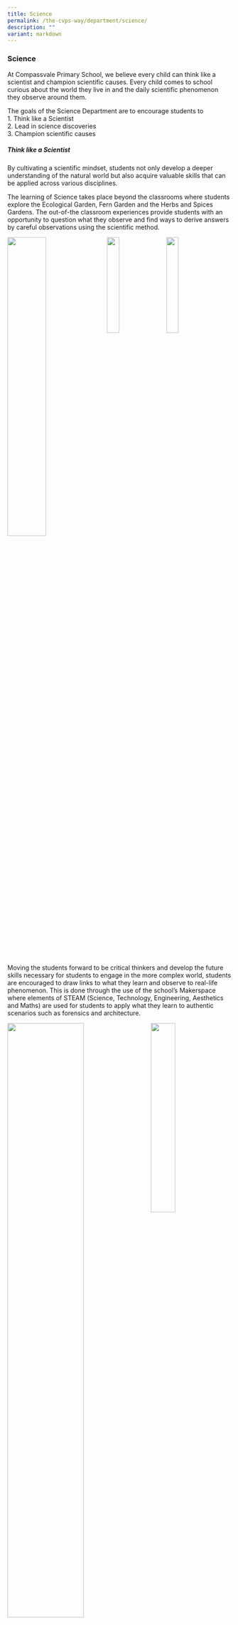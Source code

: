 ```yaml
---
title: Science
permalink: /the-cvps-way/department/science/
description: ""
variant: markdown
---
```

### **Science**
At Compassvale Primary School, we believe every child can think like a scientist and champion scientific causes. Every child comes to school curious about the world they live in and the daily scientific phenomenon they observe around them.

The goals of the Science Department are to encourage students to<br>
1\. Think like a Scientist<br>
2\. Lead in science discoveries<br>
3\. Champion scientific causes

##### **Think like a Scientist**
By cultivating a scientific mindset, students not only develop a deeper understanding of the natural world but also acquire valuable skills that can be applied across various disciplines. 

The learning of Science takes place beyond the classrooms where students explore the Ecological Garden, Fern Garden and the Herbs and Spices Gardens. The out-of-the classroom experiences provide students with an opportunity to question what they observe and find ways to derive answers by careful observations using the scientific method. 

<img src="/images/Science%20Department/Science1A.png" style="width:41.5%;margin-right:15px;" align="left">
<img src="/images/Science%20Department/1b.jpeg" style="width:23.5%;margin-right:15px;" align="left">
<img src="/images/Science%20Department/1c.jpeg" style="width:23.5%;margin-right:15px;" align="left">

<br clear="left">

Moving the students forward to be critical thinkers and develop the future skills necessary for students to engage in the more complex world, students are encouraged to draw links to what they learn and observe to real-life phenomenon. This is done through the use of the school’s Makerspace where elements of STEAM (Science, Technology, Engineering, Aesthetics and Maths) are used for students to apply what they learn to authentic scenarios such as forensics and architecture. 

<img src="/images/Science%20Department/Science_2A.png" style="width:58.5%;margin-right:15px;" align="left">
<img src="/images/Science%20Department/2b.jpeg" style="width:33%;margin-right:15px;" align="right">

<br clear="left">
<br>
The out-of-the-classroom learning enables students to solve real-life problems, discover and deepen their learning of Science. Hands-on activities and projects are designed to encourage our students to overcome challenges, innovate and embark on a journey of knowledge construction.

Ultimately, thinking like a scientist nurtures a sense of wonder and fosters a lifelong love for learning.


##### **Lead in Science Discoveries**
In the science classrooms, teachers adopt an inquiry approach for students to co-construct knowledge with their teachers and peers.&nbsp;

By empowering students to lead in science discoveries, students become active participants in the scientific community, contributing to the advancement of knowledge and innovation. They develop a passion for science and a lifelong love for learning, paving the way for future scientific breakthroughs and discoveries.

<img src="/images/Science%20Department/3a.jpeg" style="width:38.5%" align="left">
<img src="/images/Science%20Department/Science3B.png" style="width:60.5%" align="right">

<br clear="left">

##### **Fun with Science**
Our Fun with Science programme designed for P1 and P2 students allows them to have their first-hand experience in Science. Our students are able to identify the application of science in their many daily life experiences making learning meaningful.

<img src="/images/Science%20Department/Science4.png" style="width:85%">

##### **E2K Science Programme**
E2k Science programme aims to provide students with opportunities to delve deeper into scientific concepts and develop critical thinking skills. 

Through a combination of hands-on experiments, research projects, and interactive discussions, students are challenged to think beyond the textbook and explore real-world applications of scientific principles. The programme encourages students to ask probing questions, make connections between different scientific disciplines, and develop a deeper understanding of complex scientific phenomena. By engaging in collaborative and inquiry-based learning, students develop problem-solving abilities, analytical thinking, and effective communication skills.

<img src="/images/Science%20Department/Science5A.png" style="width:45%;margin-right:15px;" align="left">
<img src="/images/Science%20Department/5b.jpeg" style="width:45.5%;margin-right:15px;" align="left">
<br clear="left">

##### **Creative Science Toy Making**
By combining creativity and science, Creative Science Toy Making sparks curiosity, nurtures a love for learning, and inspires students to explore the wonders of the scientific world. Students engage in toy-making to apply what they have learnt in the science classroom with the right scientific attitudes.   

Unleashing their creativity and bringing their ideas to life, students engage in Design Thinking, by going through many phases in the designing of their toys and learnt how productive failure leads to desirable outcomes. 

<img src="/images/Science%20Department/6a.jpg" style="width:35.5%" align="left">
<img src="/images/Science%20Department/6b.jpg" style="width:63%" align="right">

<br clear="left">

#### **Champion Scientific Causes**
The school’s environmental education programme allows our students to explore environmental related issues, engage in decision-making, and take actions to conserve and protect the environment. Students champion the green habits under the guidance of teachers and the programme includes green habit practices, sharing during assembly and recess activities. 

This initiative not only raises awareness about scientific issues but also fosters critical thinking, problem-solving, and leadership skills. By taking actions and championing scientific causes such as 30 by 30 – Our Food Future, students develop a sense of empathy, environmental stewardship, and a commitment to making a positive impact on the world.

<img src="/images/Science%20Department/7a.jpeg" style="width:29.5%;margin-right:15px;" align="left">
<img src="/images/Science%20Department/7b.jpeg" style="width:29.5%;margin-right:15px;" align="left">
<img src="/images/Science%20Department/7c.jpg" style="width:29.5%;margin-right:15px;" align="left">

<br clear="left">

##### **Championing 4Rs – Reduce, Reuse, Recycle, Refuse**
By championing the 4Rs, students develop a sense of responsibility, environmental stewardship, and a commitment to sustainable living. 

Our Science Leaders from Primary 3 to 6 champion the school’s recycling efforts and encourage the habit of recycling of daily common items that students would unknowingly throw away. From used paper to drink cartons, our Science Leaders are the subject-matter experts when it comes to which items to recycle and not recycle, and which items to reuse instead of recycling. They become advocates for a greener future, inspiring others to adopt eco-friendly practices and make a positive impact on the planet.

<img src="/images/Science%20Department/8a.jpeg" style="width:65%">
<br>
<center>
<iframe allowfullscreen="true" height="299" width="480" frameborder="0" src="https://docs.google.com/presentation/d/e/2PACX-1vS9azugSmUnnLY7FG1_piw9LCqOyk1rhR0zkzoP4-sxXwkjM0rdegHz2LA7EwpX0OvU4h6YbsTwyNxg/embed?start=false&amp;loop=false&amp;delayms=3000"></iframe>
</center><br>

##### **Championing Water Conservation**
In 2020, the school procured and built a rainwater harvester near the canteen with the intent of conserving the use of potable drinking water for cleaning and landscaping purposes such as watering the plants and the school field. The rainwater harvester collects rainwater that falls on our roof and diverts much of that water into a tank that stores that rainwater for use later. In addition, this system models our school’s vision of thinking, leading and championing innovative solutions that care for the environment. Students are able to witness the application of science and other disciplines to form innovative solutions.

By championing water conservation, students develop a sense of responsibility, empathy, and environmental stewardship. They become advocates for sustainable water usage, inspiring others to adopt water-saving practices and contribute to the preservation of this vital resource.

<img src="/images/Science%20Department/9.jpg" style="width:65%">